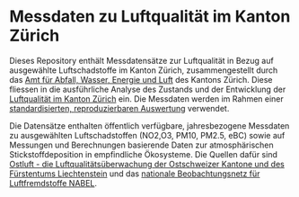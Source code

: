 # Messdaten zu Luftqualität im Kanton Zürich

Dieses Repository enthält Messdatensätze zur Luftqualität in Bezug auf ausgewählte Luftschadstoffe im Kanton Zürich, zusammengestellt durch das [Amt für Abfall, Wasser, Energie und Luft](https://www.zh.ch/de/baudirektion/amt-fuer-abfall-wasser-energie-luft.html) des Kantons Zürich. Diese fliessen in die ausführliche Analyse des Zustands und der Entwicklung der [Luftqualität im Kanton Zürich](https://www.zh.ch/de/umwelt-tiere/luft-strahlung/luftqualitaet-auswirkungen.html) ein. Die Messdaten werden im Rahmen einer [standardisierten, reproduzierbaren Auswertung](https://github.com/awelZH/airquality) verwendet.

Die Datensätze enthalten öffentlich verfügbare, jahresbezogene Messdaten zu ausgewählten Luftschadstoffen (NO2,O3, PM10, PM2.5, eBC) sowie auf Messungen und Berechnungen basierende Daten zur atmosphärischen Stickstoffdeposition in empfindliche Ökosysteme. Die Quellen dafür sind [Ostluft - die Luftqualitätsüberwachung der Ostschweizer Kantone und des Fürstentums Liechtenstein](https://www.ostluft.ch/) und das [nationale Beobachtungsnetz für Luftfremdstoffe NABEL](https://www.bafu.admin.ch/bafu/de/home/themen/luft/zustand/daten/nationales-beobachtungsnetz-fuer-luftfremdstoffe--nabel-.html).
